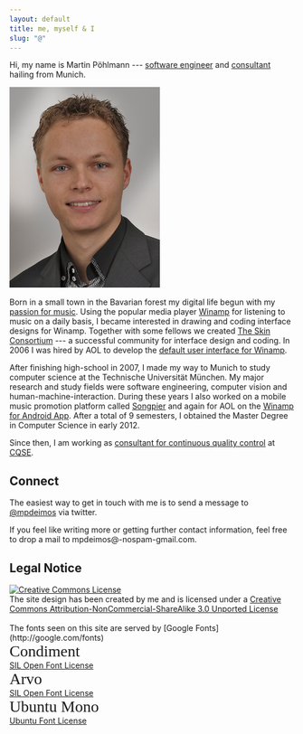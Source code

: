 ```yaml
---
layout: default
title: me, myself & I
slug: "@"
---
```


Hi, my name is Martin Pöhlmann --- [software engineer](/portfolio/dev) and [consultant](/work/cqse) hailing from Munich.

![This is me!](/res/misc/me.png)

Born in a small town in the Bavarian forest my digital life begun with my [passion for music](/music).
Using the popular media player [Winamp](http://winamp.com) for listening to music on a daily basis, I became interested in drawing and coding interface designs for Winamp.
Together with some fellows we created [The Skin Consortium](http://skinconsortium.com) --- a successful community for interface design and coding.
In 2006 I was hired by AOL to develop the [default user interface for Winamp](/work/nullsoft).

After finishing high-school in 2007, I made my way to Munich to study computer science at the Technische Universität München.
My major research and study fields were software engineering, computer vision and human-machine-interaction.
During these years I also worked on a mobile music promotion platform called [Songpier](/work/pierlane) and again for AOL on the [Winamp for Android App](/work/nullsoft).
After a total of 9 semesters, I obtained the Master Degree in Computer Science in early 2012.

Since then, I am working as [consultant for continuous quality control](/work/cqse) at [CQSE](http://www.cqse.eu).

Connect
-------

The easiest way to get in touch with me is to send a message to [@mpdeimos](http://twitter.com/mpdeimos) via twitter.

If you feel like writing more or getting further contact information, feel free to drop a mail to <a>mpdeimos@<span class="hidden">-nospam-</span>gmail.com</a>.


Legal Notice
------------

<div class="span-3">
<a rel="license" href="http://creativecommons.org/licenses/by-nc-sa/3.0/"><img alt="Creative Commons License" style="border-width:0" src="http://i.creativecommons.org/l/by-nc-sa/3.0/88x31.png" /></a>
</div>
The site design has been created by me and is licensed under a <a rel="license" href="http://creativecommons.org/licenses/by-nc-sa/3.0/">Creative Commons Attribution-NonCommercial-ShareAlike 3.0 Unported License</a>

<div class="clear">&nbsp;</div>
The fonts seen on this site are served by [Google Fonts](http://google.com/fonts)

<div class="span-6 append-1 first">
<p style="font-family: 'Condiment'; font-size: 2em; margin: 0;">Condiment</p>
<a href="http://scripts.sil.org/OFL">SIL Open Font License</a>
</div>

<div class="span-6 append-1">
<p style="font-family: 'Arvo'; font-size: 2em; margin: 0;">Arvo</p>
<a href="http://scripts.sil.org/OFL">SIL Open Font License</a>
</div>

<div class="span-6 last">
<p style="font-family: 'Ubuntu Mono'; font-size: 2em; margin: 0;">Ubuntu Mono</p>
<a href="http://font.ubuntu.com/ufl">Ubuntu Font License</a>
</div>

